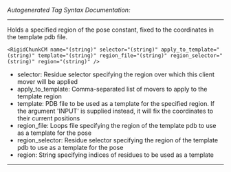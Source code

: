 _Autogenerated Tag Syntax Documentation:_

---
Holds a specified region of the pose constant, fixed to the coordinates in the template pdb file.

```
<RigidChunkCM name="(string)" selector="(string)" apply_to_template="(string)" template="(string)" region_file="(string)" region_selector="(string)" region="(string)" />
```

-   selector: Residue selector specifying the region over which this client mover will be applied
-   apply_to_template: Comma-separated list of movers to apply to the template region
-   template: PDB file to be used as a template for the specified region. If the argument 'INPUT' is supplied instead, it will fix the coordinates to their current positions
-   region_file: Loops file specifying the region of the template pdb to use as a template for the pose
-   region_selector: Residue selector specifying the region of the template pdb to use as a template for the pose
-   region: String specifying indices of residues to be used as a template

---
